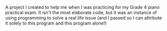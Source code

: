 A project I created to help me when I was practicing for my Grade 4 piano practical exam. 
It isn't the most elaborate code, but it was an instance of using programming to solve a real life issue 
(and I passed so I can attribute it solely to this program and this program alone!)

